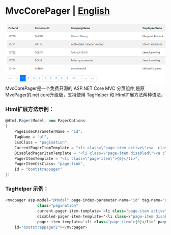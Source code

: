 ﻿# MvcCorePager | [English](README.md)

![MvcCorePager](/Demo/wwwroot/images/MvcCorePager.gif)
MvcCorePager是一个免费开源的 ASP.NET Core MVC 分页组件,是原MvcPager的.net core升级版，支持使用 TagHelper 和 Html扩展方法两种语法。

### Html扩展方法示例：
```csharp
@Html.Pager(Model, new PagerOptions
{
    PageIndexParameterName = "id",
    TagName = "ul",
    CssClass = "pagination",
    CurrentPagerItemTemplate = "<li class=\"page-item active\"><a  class=\"page-link\" href=\"javascript:void(0);\">{0}</a></li>",
    DisabledPagerItemTemplate = "<li class=\"page-item disabled\"><a class=\"page-link\">{0}</a></li>",
    PagerItemTemplate = "<li class=\"page-item\">{0}</li>",
    PagerItemCssClass= "page-link",
    Id = "bootstrappager"
})
```

### TagHelper 示例：
```csharp
<mvcpager asp-model="@Model" page-index-parameter-name="id" tag-name="ul"
              class="pagination" 
              current-pager-item-template='<li class="page-item active"><a class="page-link" href="javascript:void(0);">{0}</a></li>'
              disabled-pager-item-template='<li class=\"page-item disabled\"><a class="page-link">{0}</a></li>'
              pager-item-template='<li class="page-item">{0}</li>' pager-item-css-class="page-link" 
    id="bootstrappager2"></mvcpager>
```